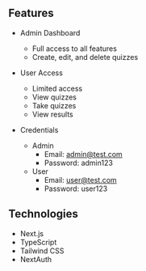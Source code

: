 ## Features

- Admin Dashboard
  - Full access to all features
  - Create, edit, and delete quizzes
- User Access

  - Limited access
  - View quizzes
  - Take quizzes
  - View results

- Credentials
  - Admin
    - Email: admin@test.com
    - Password: admin123
  - User
    - Email: user@test.com
    - Password: user123

## Technologies

- Next.js
- TypeScript
- Tailwind CSS
- NextAuth
